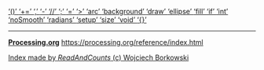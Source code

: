 [ ‘()’ ](https://processing.org/reference/parentheses.html)	[ ‘+=’ ](https://processing.org/reference/addassign.html)	[ ‘,’ ](https://processing.org/reference/comma.html)	[ ‘-’ ](https://processing.org/reference/minus.html)	[ ‘//’ ](https://processing.org/reference/comment.html)	[ ‘;’ ](https://processing.org/reference/semicolon.html)	[ ‘=’ ](https://processing.org/reference/assign.html)	[ ‘>’ ](https://processing.org/reference/greaterthan.html)	[ ‘arc’ ](https://processing.org/reference/arc_.html)	[ ‘background’ ](https://processing.org/reference/background_.html)	[ ‘draw’ ](https://processing.org/reference/draw_.html)	[ ‘ellipse’ ](https://processing.org/reference/ellipse_.html)	[ ‘fill’ ](https://processing.org/reference/fill_.html)	[ ‘if’ ](https://processing.org/reference/if.html)	[ ‘int’ ](https://processing.org/reference/int.html)	[ ‘noSmooth’ ](https://processing.org/reference/noSmooth_.html)	[ ‘radians’ ](https://processing.org/reference/radians_.html)	[ ‘setup’ ](https://processing.org/reference/setup_.html)	[ ‘size’ ](https://processing.org/reference/size_.html)	[ ‘void’ ](https://processing.org/reference/void.html)	[ ‘{}’ ](https://processing.org/reference/curlybraces.html)	


----
[__Processing.org__](http://Processing.org/) <https://processing.org/reference/index.html>


[Index made by _ReadAndCounts_ (c) Wojciech Borkowski](https://github.com/borkowsk/bookProcessingEN/tree/main/33_extensions/readandcounts)

